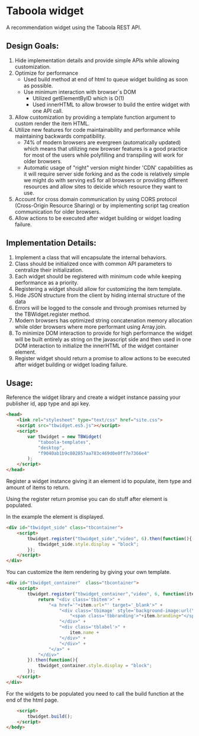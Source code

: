 # Taboola widget 

A recommendation widget using the Taboola REST API.

## Design Goals:
1. Hide implementation details and provide simple APIs while allowing customization.
2. Optimize for performance
    - Used build method at end of html to queue widget building as soon as possible.
    - Use minimum interaction with browser`s DOM
        - Utilized getElementByID which is O(1)
        - Used innerHTML to allow browser to build the entire widget with one API call.
3. Allow customization by providing a template function argument to custom render 
   the item HTML.
4. Utilize new features for code maintainability and performance while maintaining 
   backwards compatibility.
   - 74% of modern browsers are evergreen (automatically updated) which means that
     utilizing new browser features is a good practice for most of the users while
     polyfilling and transpiling will work for older browsers.
   - Automatic usage of "right" version might hinder 'CDN' capabilities as it will
     require server side forking and as the code is relatively simple we might do 
     with serving es5 for all browsers or providing different resources and allow sites
     to deicide which resource they want to use. 
5. Account for cross domain communication by using CORS protocol (Cross-Origin 
   Resource Sharing) or by implementing script tag creation communication for older browsers.
6. Allow actions to be executed after widget building or widget loading failure.


## Implementation Details:

1. Implement a class that will encapsulate the internal behaviors.
2. Class should be initialized once with common API parameters to centralize their initialization.
3. Each widget should be registered with minimum code while keeping performance as a priority. 
4. Registering a widget should allow for customizing the item template.
5. Hide JSON structure from the client by hiding internal structure of the data
6. Errors will be logged to the console and through promises returned by the TBWidget.register method.
7. Modern browsers has optimized string concatenation memory allocation while older browsers 
   where more performant using Array.join.  
8. To minimize DOM interaction to provide for high performance the widget will be built entirely as string on the javascript side and then used in one DOM interaction to initialize the innerHTML of the widget container element.
9. Register widget should return a promise to allow actions to be executed 
   after widget building or widget loading failure.

## Usage:

Reference the widget library and create a widget instance passing your publisher id, app type and api key.
```html
<head>
    <link rel="stylesheet" type="text/css" href="site.css">
    <script src="tbwidget.es5.js"></script>
    <script>
        var tbwidget = new TBWidget(
            "taboola-templates",
            "desktop",
            "f9040ab1b9c802857aa783c469d0e0ff7e7366e4"
        );
    </script>
</head>
```

Register a widget instance giving it an element id to populate, item type and amount of items to return.

Using the register return promise you can do stuff after element is populated. 

In the example the element is displayed.
```html
<div id="tbwidget_side" class="tbcontainer">
    <script>
        tbwidget.register("tbwidget_side","video", 6).then(function(){
            tbwidget_side.style.display = "block";
        });
    </script>
</div>
```

You can customize the item rendering by giving your own template.

```html
<div id="tbwidget_container"  class="tbcontainer">
    <script>
        tbwidget.register("tbwidget_container","video", 6, function(item){
            return "<div class='tbitem'>" +
                "<a href='"+item.url+"' target='_blank'>" +
                    "<div class='tbimage' style='background-image:url(\"" + item.thumbnail +"\")'>" +
                        "<span class='tbbranding'>"+item.branding+"</span>" +
                    "</div>" +
                    "<div class='tblabel'>" +
                        item.name +
                    "</div>" +
                    "</div>" +
                "</a>" +
            "</div>"
        }).then(function(){
            tbwidget_container.style.display = "block";
        });
    </script>
</div>
```

For the widgets to be populated you need to call the build function at the end of the html page.

```html
    <script>
        tbwidget.build();
    </script>
</body>
```
